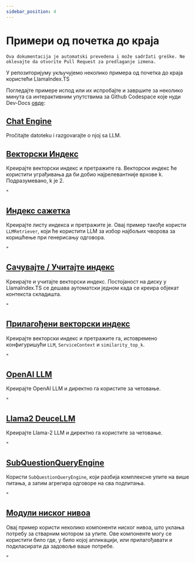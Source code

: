 ```yaml
---
sidebar_position: 4
---
```


# Примери од почетка до краja

`Ova dokumentacija je automatski prevedena i može sadržati greške. Ne oklevajte da otvorite Pull Request za predlaganje izmena.`

У репозиторијуму укључујемо неколико примера од почетка до краја користећи LlamaIndex.TS

Погледајте примере испод или их испробајте и завршите за неколико минута са интерактивним упутствима за Github Codespace које нуди Dev-Docs [овде](https://codespaces.new/team-dev-docs/lits-dev-docs-playground?devcontainer_path=.devcontainer%2Fjavascript_ltsquickstart%2Fdevcontainer.json):

## [Chat Engine](https://github.com/run-llama/LlamaIndexTS/blob/main/examples/chatEngine.ts)

Pročitajte datoteku i razgovarajte o njoj sa LLM.

## [Векторски Индекс](https://github.com/run-llama/LlamaIndexTS/blob/main/examples/vectorIndex.ts)

Креирајте векторски индекс и претражите га. Векторски индекс ће користити уграђивања да би добио најрелевантније врхове k. Подразумевано, k је 2.

"

## [Индекс сажетка](https://github.com/run-llama/LlamaIndexTS/blob/main/examples/summaryIndex.ts)

Креирајте листу индекса и претражите је. Овај пример такође користи `LLMRetriever`, који ће користити LLM за избор најбољих чворова за коришћење при генерисању одговора.

"

## [Сачувајте / Учитајте индекс](https://github.com/run-llama/LlamaIndexTS/blob/main/examples/storageContext.ts)

Креирајте и учитајте векторски индекс. Постојаност на диску у LlamaIndex.TS се дешава аутоматски једном када се креира објекат контекста складишта.

"

## [Прилагођени векторски индекс](https://github.com/run-llama/LlamaIndexTS/blob/main/examples/vectorIndexCustomize.ts)

Креирајте векторски индекс и претражите га, истовремено конфигуришући `LLM`, `ServiceContext` и `similarity_top_k`.

"

## [OpenAI LLM](https://github.com/run-llama/LlamaIndexTS/blob/main/examples/openai.ts)

Креирајте OpenAI LLM и директно га користите за четовање.

"

## [Llama2 DeuceLLM](https://github.com/run-llama/LlamaIndexTS/blob/main/examples/llamadeuce.ts)

Креирајте Llama-2 LLM и директно га користите за четовање.

"

## [SubQuestionQueryEngine](https://github.com/run-llama/LlamaIndexTS/blob/main/examples/subquestion.ts)

Користи `SubQuestionQueryEngine`, који разбија комплексне упите на више питања, а затим агрегира одговоре на сва подпитања.

"

## [Модули ниског нивоа](https://github.com/run-llama/LlamaIndexTS/blob/main/examples/lowlevel.ts)

Овај пример користи неколико компоненти ниског нивоа, што уклања потребу за стварним мотором за упите. Ове компоненте могу се користити било где, у било којој апликацији, или прилагођавати и подкласирати да задовоље ваше потребе.

"
